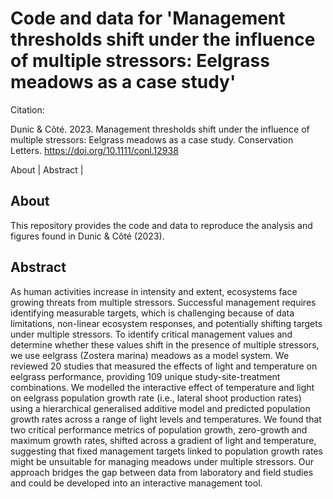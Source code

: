 # Code and data for 'Management thresholds shift under the influence of multiple stressors: Eelgrass meadows as a case study'

Citation: 

Dunic & Côté. 2023. Management thresholds shift under the influence of multiple stressors: Eelgrass meadows as a case study. Conservation Letters. https://doi.org/10.1111/conl.12938

About | Abstract |

## About
This repository provides the code and data to reproduce the analysis and figures found in Dunic & Côté (2023). 

## Abstract

As human activities increase in intensity and extent, ecosystems face growing threats from multiple stressors. Successful management requires identifying measurable targets, which is challenging because of data limitations, non-linear ecosystem responses, and potentially shifting targets under multiple stressors. To identify critical management values and determine whether these values shift in the presence of multiple stressors, we use eelgrass (Zostera marina) meadows as a model system. We reviewed 20 studies that measured the effects of light and temperature on eelgrass performance, providing 109 unique study-site-treatment combinations. We modelled the interactive effect of temperature and light on eelgrass population growth rate (i.e., lateral shoot production rates) using a hierarchical generalised additive model and predicted population growth rates across a range of light levels and temperatures. We found that two critical performance metrics of population growth, zero-growth and maximum growth rates, shifted across a gradient of light and temperature, suggesting that fixed management targets linked to population growth rates might be unsuitable for managing meadows under multiple stressors. Our approach bridges the gap between data from laboratory and field studies and could be developed into an interactive management tool.

